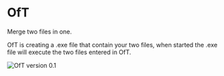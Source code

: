 # OfT

Merge two files in one.

OfT is creating a .exe file that contain your two files, when started the .exe file will execute the two files entered in OfT.

![OfT version 0.1](https://lh3.googleusercontent.com/AMhqw1xB8Xh4ZJHshvwI1BnIPvZXtTQnWC2mjKmNwLooHA-XoDdmykH77Rx-NlEZleL3Ghukf_s)
